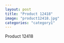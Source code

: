 ```yaml
---
layout: post
title: "Product 12418"
image: "product12418.jpg"
categories: "category1"
---
```

Product 12418
